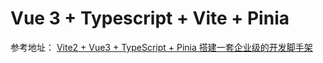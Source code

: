 # Vue 3 + Typescript + Vite + Pinia

参考地址：
[Vite2 + Vue3 + TypeScript + Pinia 搭建一套企业级的开发脚手架](https://juejin.cn/post/7036745610954801166)